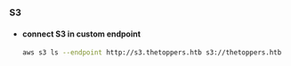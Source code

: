 ### S3
- #### connect S3 in custom endpoint
    ```bash
    aws s3 ls --endpoint http://s3.thetoppers.htb s3://thetoppers.htb
    ```